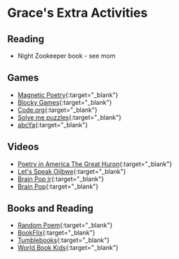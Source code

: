 # Grace's Extra Activities

## Reading
  - Night Zookeeper book - see mom

## Games
  - [Magnetic Poetry](http://play.magneticpoetry.com/poem/Nature/kit/){:target="_blank"}
  - [Blocky Games](https://blockly.games/){:target="_blank"}
  - [Code.org](https://studio.code.org/sections/TRTMCY.){:target="_blank"}
  - [Solve me puzzles](https://solveme.edc.org/){:target="_blank"}
  - [abcYa](https://www.abcya.com/grades/3){:target="_blank"}
  
  
## Videos
  - [Poetry in America The Great Huron](https://www.poetryinamerica.org/episode/the-gray-heron/){:target="_blank"}
  - [Let's Speak Ojibwe](https://www.youtube.com/watch?v=XjUc2zAm-YA){:target="_blank"}
  - [Brain Pop jr](https://jr.brainpop.com/){:target="_blank"}
  - [Brain Pop](https://brainpop.com/){:target="_blank"}

## Books and Reading
  - [Random Poem](https://www.poetry4kids.com/random/){:target="_blank"}
  - [BookFlix](https://classroom.google.com/c/NjU1NjIwMTk5ODla/a/NTgzOTg4MjIwODda/details){:target="_blank"}
  - [Tumblebooks](https://classroom.google.com/c/NjU1NjIwMTk5ODla/a/NTgzNTc4MzY1NDFa/details){:target="_blank"}
  - [World Book Kids](https://classroom.google.com/c/NjU1NjIwMTk5ODla/a/NTgzOTg4MjIxMzFa/details){:target="_blank"}
  
